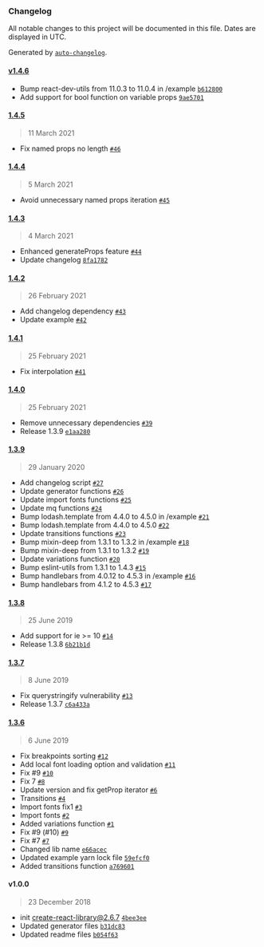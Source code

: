 ### Changelog

All notable changes to this project will be documented in this file. Dates are displayed in UTC.

Generated by [`auto-changelog`](https://github.com/CookPete/auto-changelog).

#### [v1.4.6](https://github.com/psoaresbj/styled-gen/compare/1.4.5...v1.4.6)

- Bump react-dev-utils from 11.0.3 to 11.0.4 in /example [`b612800`](https://github.com/psoaresbj/styled-gen/commit/b6128005ba72bc3dcfdd0a1204e1253e2a5820e4)
- Add support for bool function on variable props [`9ae5701`](https://github.com/psoaresbj/styled-gen/commit/9ae570124b61a34894cfb0fa014cdc2f83adee00)

#### [1.4.5](https://github.com/psoaresbj/styled-gen/compare/1.4.4...1.4.5)

> 11 March 2021

- Fix named props no length [`#46`](https://github.com/psoaresbj/styled-gen/pull/46)

#### [1.4.4](https://github.com/psoaresbj/styled-gen/compare/1.4.3...1.4.4)

> 5 March 2021

- Avoid unnecessary named props iteration [`#45`](https://github.com/psoaresbj/styled-gen/pull/45)

#### [1.4.3](https://github.com/psoaresbj/styled-gen/compare/1.4.2...1.4.3)

> 4 March 2021

- Enhanced generateProps feature [`#44`](https://github.com/psoaresbj/styled-gen/pull/44)
- Update changelog [`8fa1782`](https://github.com/psoaresbj/styled-gen/commit/8fa178298956f2534c2fd9894279b22893ecc7cc)

#### [1.4.2](https://github.com/psoaresbj/styled-gen/compare/1.4.1...1.4.2)

> 26 February 2021

- Add changelog dependency [`#43`](https://github.com/psoaresbj/styled-gen/pull/43)
- Update example [`#42`](https://github.com/psoaresbj/styled-gen/pull/42)

#### [1.4.1](https://github.com/psoaresbj/styled-gen/compare/1.4.0...1.4.1)

> 25 February 2021

- Fix interpolation [`#41`](https://github.com/psoaresbj/styled-gen/pull/41)

#### [1.4.0](https://github.com/psoaresbj/styled-gen/compare/1.3.9...1.4.0)

> 25 February 2021

- Remove unnecessary dependencies [`#39`](https://github.com/psoaresbj/styled-gen/pull/39)
- Release 1.3.9 [`e1aa280`](https://github.com/psoaresbj/styled-gen/commit/e1aa2807e4c32a6d4f1983c002ac60df51e73928)

#### [1.3.9](https://github.com/psoaresbj/styled-gen/compare/1.3.8...1.3.9)

> 29 January 2020

- Add changelog script [`#27`](https://github.com/psoaresbj/styled-gen/pull/27)
- Update generator functions [`#26`](https://github.com/psoaresbj/styled-gen/pull/26)
- Update import fonts functions [`#25`](https://github.com/psoaresbj/styled-gen/pull/25)
- Update mq functions [`#24`](https://github.com/psoaresbj/styled-gen/pull/24)
- Bump lodash.template from 4.4.0 to 4.5.0 in /example [`#21`](https://github.com/psoaresbj/styled-gen/pull/21)
- Bump lodash.template from 4.4.0 to 4.5.0 [`#22`](https://github.com/psoaresbj/styled-gen/pull/22)
- Update transitions functions [`#23`](https://github.com/psoaresbj/styled-gen/pull/23)
- Bump mixin-deep from 1.3.1 to 1.3.2 in /example [`#18`](https://github.com/psoaresbj/styled-gen/pull/18)
- Bump mixin-deep from 1.3.1 to 1.3.2 [`#19`](https://github.com/psoaresbj/styled-gen/pull/19)
- Update variations function [`#20`](https://github.com/psoaresbj/styled-gen/pull/20)
- Bump eslint-utils from 1.3.1 to 1.4.3 [`#15`](https://github.com/psoaresbj/styled-gen/pull/15)
- Bump handlebars from 4.0.12 to 4.5.3 in /example [`#16`](https://github.com/psoaresbj/styled-gen/pull/16)
- Bump handlebars from 4.1.2 to 4.5.3 [`#17`](https://github.com/psoaresbj/styled-gen/pull/17)

#### [1.3.8](https://github.com/psoaresbj/styled-gen/compare/1.3.7...1.3.8)

> 25 June 2019

- Add support for ie &gt;= 10 [`#14`](https://github.com/psoaresbj/styled-gen/pull/14)
- Release 1.3.8 [`6b21b1d`](https://github.com/psoaresbj/styled-gen/commit/6b21b1d9f97547286a0768d65624ad2d60badcbd)

#### [1.3.7](https://github.com/psoaresbj/styled-gen/compare/1.3.6...1.3.7)

> 8 June 2019

- Fix querystringify vulnerability [`#13`](https://github.com/psoaresbj/styled-gen/pull/13)
- Release 1.3.7 [`c6a433a`](https://github.com/psoaresbj/styled-gen/commit/c6a433af7d44c5994c1af0e4caa3e5c2e7abdc62)

#### [1.3.6](https://github.com/psoaresbj/styled-gen/compare/v1.0.0...1.3.6)

> 6 June 2019

- Fix breakpoints sorting [`#12`](https://github.com/psoaresbj/styled-gen/pull/12)
- Add local font loading option and validation [`#11`](https://github.com/psoaresbj/styled-gen/pull/11)
- Fix #9 [`#10`](https://github.com/psoaresbj/styled-gen/pull/10)
- Fix 7 [`#8`](https://github.com/psoaresbj/styled-gen/pull/8)
- Update version and fix getProp iterator [`#6`](https://github.com/psoaresbj/styled-gen/pull/6)
- Transitions [`#4`](https://github.com/psoaresbj/styled-gen/pull/4)
- Import fonts fix1 [`#3`](https://github.com/psoaresbj/styled-gen/pull/3)
- Import fonts [`#2`](https://github.com/psoaresbj/styled-gen/pull/2)
- Added variations function [`#1`](https://github.com/psoaresbj/styled-gen/pull/1)
- Fix #9 (#10) [`#9`](https://github.com/psoaresbj/styled-gen/issues/9)
- Fix #7 [`#7`](https://github.com/psoaresbj/styled-gen/issues/7)
- Changed lib name [`e66acec`](https://github.com/psoaresbj/styled-gen/commit/e66acec7ed96b52fb132f7094900aa652c7b7989)
- Updated example yarn lock file [`59efcf0`](https://github.com/psoaresbj/styled-gen/commit/59efcf053cabaa47098e38c2c9e26ea1afd4cc65)
- Added transitions function [`a769601`](https://github.com/psoaresbj/styled-gen/commit/a769601585c43ff24e65521f70e445120d514675)

#### v1.0.0

> 23 December 2018

- init create-react-library@2.6.7 [`4bee3ee`](https://github.com/psoaresbj/styled-gen/commit/4bee3eedaa4c0ffffcfed815da315007fd1b2322)
- Updated generator files [`b31dc83`](https://github.com/psoaresbj/styled-gen/commit/b31dc83ed25961fdd502a87f6b4949f49c0510f5)
- Updated readme files [`b054f63`](https://github.com/psoaresbj/styled-gen/commit/b054f639f4c63c47daba4ce2f6fe36d9d4cba2dd)
